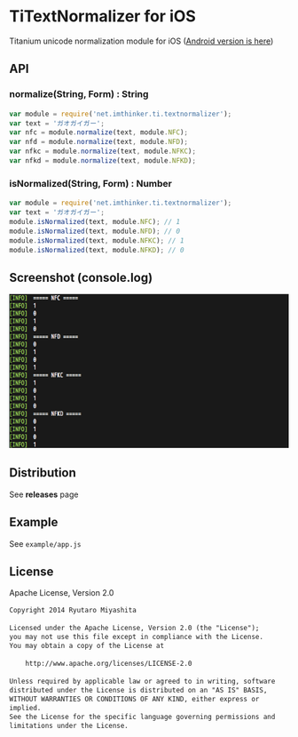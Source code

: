 # TiTextNormalizer for iOS

Titanium unicode normalization module for iOS ([Android version is here](https://github.com/ryugoo/TiTextNormalizer))

## API

### normalize(String, Form) : String

```javascript
var module = require('net.imthinker.ti.textnormalizer');
var text = 'ガオガイガー';
var nfc = module.normalize(text, module.NFC);
var nfd = module.normalize(text, module.NFD);
var nfkc = module.normalize(text, module.NFKC);
var nfkd = module.normalize(text, module.NFKD);
```

### isNormalized(String, Form) : Number

```javascript
var module = require('net.imthinker.ti.textnormalizer');
var text = 'ガオガイガー';
module.isNormalized(text, module.NFC); // 1
module.isNormalized(text, module.NFD); // 0
module.isNormalized(text, module.NFKC); // 1
module.isNormalized(text, module.NFKD); // 0
```

## Screenshot (console.log)

![screen.png](screen.png)

## Distribution

See **releases** page

## Example

See `example/app.js`

## License

Apache License, Version 2.0

```text
Copyright 2014 Ryutaro Miyashita

Licensed under the Apache License, Version 2.0 (the "License");
you may not use this file except in compliance with the License.
You may obtain a copy of the License at

    http://www.apache.org/licenses/LICENSE-2.0

Unless required by applicable law or agreed to in writing, software
distributed under the License is distributed on an "AS IS" BASIS,
WITHOUT WARRANTIES OR CONDITIONS OF ANY KIND, either express or implied.
See the License for the specific language governing permissions and
limitations under the License.
```

